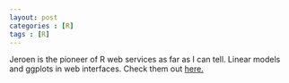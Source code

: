 ```yaml
---
layout: post
categories : [R]
tags : [R]
---
```


Jeroen is the pioneer of R web services as far as I can tell. Linear models and ggplots in web interfaces. Check them out <A  href="http://www.stat.ucla.edu/~jeroen/">here.</A>




